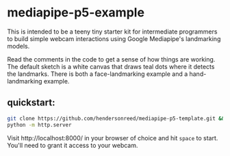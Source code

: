 # mediapipe-p5-example

This is intended to be a teeny tiny starter kit for intermediate programmers to build simple webcam interactions using Google Mediapipe's landmarking models.

Read the comments in the code to get a sense of how things are working. The default sketch is a white canvas that draws teal dots where it detects the landmarks. There is both a face-landmarking example and a hand-landmarking example.

## quickstart:

```bash
git clone https://github.com/hendersonreed/mediapipe-p5-template.git && cd mediapipe-p5-template/hands-detection
python -m http.server
```

Visit http://localhost:8000/ in your browser of choice and hit `space` to start. You'll need to grant it access to your webcam.
